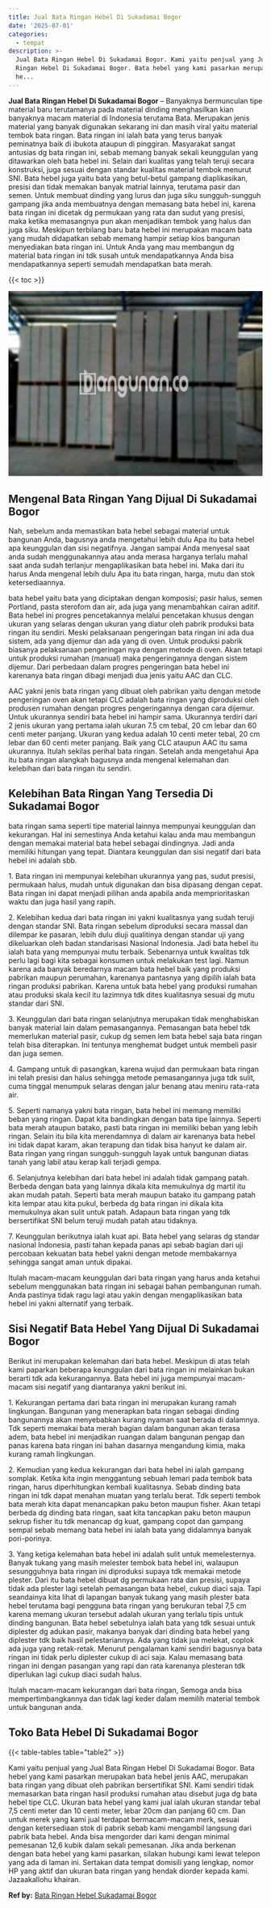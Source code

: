```yaml
---
title: Jual Bata Ringan Hebel Di Sukadamai Bogor
date: '2025-07-01'
categories:
  - tempat
description: >-
  Jual Bata Ringan Hebel Di Sukadamai Bogor. Kami yaitu penjual yang Jual Bata
  Ringan Hebel Di Sukadamai Bogor. Bata hebel yang kami pasarkan merupakan bata
  he...
---
```


**Jual Bata Ringan Hebel Di Sukadamai Bogor** – Banyaknya bermunculan tipe material baru terutamanya pada material dinding menghasilkan kian banyaknya macam material di Indonesia terutama Bata. Merupakan jenis material yang banyak digunakan sekarang ini dan masih viral yaitu material tembok bata ringan. Bata ringan ini ialah bata yang terus banyak peminatnya baik di ibukota ataupun di pinggiran. Masyarakat sangat antusias dg bata ringan ini, sebab memang banyak sekali keunggulan yang ditawarkan oleh bata hebel ini. Selain dari kualitas yang telah teruji secara konstruksi, juga sesuai dengan standar kualitas material tembok menurut SNI. Bata hebel juga yaitu bata yang betul-betul gampang diaplikasikan, presisi dan tidak memakan banyak matrial lainnya, terutama pasir dan semen. Untuk membuat dinding yang lurus dan juga siku sungguh-sungguh gampang jika anda membuatnya dengan memasang bata hebel ini, karena bata ringan ini dicetak dg permukaan yang rata dan sudut yang presisi, maka ketika memasangnya pun akan menjadikan tembok yang halus dan juga siku. Meskipun terbilang baru bata hebel ini merupakan macam bata yang mudah didapatkan sebab memang hampir setiap kios bangunan menyediakan bata ringan ini. Untuk Anda yang mau membangun dg material bata ringan ini tdk susah untuk mendapatkannya Anda bisa mendapatkannya seperti semudah mendapatkan bata merah.

{{< toc >}}

![Jual Bata Ringan Hebel Di Sukadamai Bogor](/images/jual-hebel-murah-18.png)

## Mengenal Bata Ringan Yang Dijual Di Sukadamai Bogor

Nah, sebelum anda memastikan bata hebel sebagai material untuk bangunan Anda, bagusnya anda mengetahui lebih dulu Apa itu bata hebel apa keunggulan dan sisi negatifnya. Jangan sampai Anda menyesal saat anda sudah menggunakannya atau anda merasa harganya terlalu mahal saat anda sudah terlanjur mengaplikasikan bata hebel ini. Maka dari itu harus Anda mengenal lebih dulu Apa itu bata ringan, harga, mutu dan stok ketersediaannya.

bata hebel yaitu bata yang diciptakan dengan komposisi; pasir halus, semen Portland, pasta sterofom dan air, ada juga yang menambahkan cairan aditif. Bata hebel ini progres pencetakannya melalui pencetakan khusus dengan ukuran yang selaras dengan ukuran yang diatur oleh pabrik produksi bata ringan itu sendiri. Meski pelaksanaan pengeringan bata ringan ini ada dua sistem, ada yang dijemur dan ada yang di oven. Untuk produksi pabrik biasanya pelaksanaan pengeringan nya dengan metode di oven. Akan tetapi untuk produksi rumahan (manual) maka pengeringannya dengan sistem dijemur. Dari perbedaan dalam progres pengeringan bata hebel ini karenanya bata ringan dibagi menjadi dua jenis yaitu AAC dan CLC.

AAC yakni jenis bata ringan yang dibuat oleh pabrikan yaitu dengan metode pengeringan oven akan tetapi CLC adalah bata ringan yang diproduksi oleh produsen rumahan dengan progres pengeringannya dengan cara dijemur. Untuk ukurannya sendiri bata hebel ini hampir sama. Ukurannya terdiri dari 2 jenis ukuran yang pertama ialah ukuran 7.5 cm tebal, 20 cm lebar dan 60 centi meter panjang. Ukuran yang kedua adalah 10 centi meter tebal, 20 cm lebar dan 60 centi meter panjang. Baik yang CLC ataupun AAC itu sama ukurannya. Itulah sekilas perihal bata ringan. Setelah anda mengetahui Apa itu bata ringan alangkah bagusnya anda mengenal kelemahan dan kelebihan dari bata ringan itu sendiri.

## Kelebihan Bata Ringan Yang Tersedia Di Sukadamai Bogor

bata ringan sama seperti tipe material lainnya mempunyai keunggulan dan kekurangan. Hal ini semestinya Anda ketahui kalau anda mau membangun dengan memakai material bata hebel sebagai dindingnya. Jadi anda memiliki hitungan yang tepat. Diantara keunggulan dan sisi negatif dari bata hebel ini adalah sbb.

1\. Bata ringan ini mempunyai kelebihan ukurannya yang pas, sudut presisi, permukaan halus, mudah untuk digunakan dan bisa dipasang dengan cepat. Bata ringan ini dapat menjadi pilihan anda apabila anda memprioritaskan waktu dan juga hasil yang rapih.

2\. Kelebihan kedua dari bata ringan ini yakni kualitasnya yang sudah teruji dengan standar SNI. Bata ringan sebelum diproduksi secara massal dan dilempar ke pasaran, lebih dulu diuji qualitinya dengan standar uji yang dikeluarkan oleh badan standarisasi Nasional Indonesia. Jadi bata hebel itu ialah bata yang mempunyai mutu terbaik. Sebenarnya untuk kwalitas tdk perlu lagi bagi kita sebagai konsumen untuk melakukan test lagi. Namun karena ada banyak beredarnya macam bata hebel baik yang produksi pabrikan maupun perumahan, karenanya pantasnya yang dipilih ialah bata ringan produksi pabrikan. Karena untuk bata hebel yang produksi rumahan atau produksi skala kecil itu lazimnya tdk dites kualitasnya sesuai dg mutu standar dari SNI.

3\. Keunggulan dari bata ringan selanjutnya merupakan tidak menghabiskan banyak material lain dalam pemasangannya. Pemasangan bata hebel tdk memerlukan material pasir, cukup dg semen lem bata hebel saja bata ringan telah bisa diterapkan. Ini tentunya menghemat budget untuk membeli pasir dan juga semen.

4\. Gampang untuk di pasangkan, karena wujud dan permukaan bata ringan ini telah presisi dan halus sehingga metode pemasangannya juga tdk sulit, cuma tinggal menumpuk selaras dengan jalur benang atau meniru rata-rata air.

5\. Seperti namanya yakni bata ringan, bata hebel ini memang memiliki beban yang ringan. Dapat kita bandingkan dengan bata tipe lainnya. Seperti bata merah ataupun batako, pasti bata ringan ini memiliki beban yang lebih ringan. Selain itu bila kita merendamnya di dalam air karenanya bata hebel ini tidak dapat karam, akan terapung dan tidak bisa hanyut ke dalam air. Bata ringan yang ringan sungguh-sungguh layak untuk bangunan diatas tanah yang labil atau kerap kali terjadi gempa.

6\. Selanjutnya kelebihan dari bata hebel ini adalah tidak gampang patah. Berbeda dengan bata yang lainnya dikala kita memukulnya dg martil itu akan mudah patah. Seperti bata merah maupun batako itu gampang patah kita lempar atau kita pukul, berbeda dg bata ringan ini dikala kita memukulnya akan sulit untuk patah. Adapaun bata ringan yang tdk bersertifikat SNI belum teruji mudah patah atau tidaknya.

7\. Keunggulan berikutnya ialah kuat api. Bata hebel yang selaras dg standar nasional Indonesia, pasti tahan kepada panas api sebab bagian dari uji percobaan kekuatan bata hebel yakni dengan metode membakarnya sehingga sangat aman untuk dipakai.

Itulah macam-macam keunggulan dari bata ringan yang harus anda ketahui sebelum menggunakan bata ringan ini sebagai bahan pembangunan rumah. Anda pastinya tidak ragu lagi atau yakin dengan mengaplikasikan bata hebel ini yakni alternatif yang terbaik.

## Sisi Negatif Bata Hebel Yang Dijual Di Sukadamai Bogor

Berikut ini merupakan kelemahan dari bata hebel. Meskipun di atas telah kami paparkan beberapa keunggulan dari bata ringan ini melainkan bukan berarti tdk ada kekurangannya. Bata hebel ini juga mempunyai macam-macam sisi negatif yang diantaranya yakni berikut ini.

1\. Kekurangan pertama dari bata ringan ini merupakan kurang ramah lingkungan. Bangunan yang menerapkan bata ringan sebagai dinding bangunannya akan menyebabkan kurang nyaman saat berada di dalamnya. Tdk seperti memakai bata merah bagian dalam bangunan akan terasa adem, bata hebel ini menjadikan ruangan dalam bangunan pengap dan panas karena bata ringan ini bahan dasarnya mengandung kimia, maka kurang ramah lingkungan.

2\. Kemudian yang kedua kekurangan dari bata hebel ini ialah gampang somplak. Ketika kita ingin menggantung sebuah lemari pada tembok bata ringan, harus diperhitungkan kembali kualitasnya. Sebab dinding bata ringan ini tdk dapat menahan muatan yang terlalu berat. Tdk seperti tembok bata merah kita dapat menancapkan paku beton maupun fisher. Akan tetapi berbeda dg dinding bata ringan, saat kita tancapkan paku beton maupun sekrup fisher itu tdk menancap dg kuat, gampang copot dan gampang sempal sebab memang bata hebel ini ialah bata yang didalamnya banyak pori-porinya.

3\. Yang ketiga kelemahan bata hebel ini adalah sulit untuk memelesternya. Banyak tukang yang masih melester tembok bata hebel ini, walaupun sesungguhnya bata ringan ini diproduksi supaya tdk memakai metode plester. Dari itu bata hebel dibuat dg permukaan rata dan presisi, supaya tidak ada plester lagi setelah pemasangan bata hebel, cukup diaci saja. Tapi seandainya kita lihat di lapangan banyak tukang yang masih plester bata hebel terutama bagi pengguna bata ringan yang berukuran tebal 7,5 cm karena memang ukuran tersebut adalah ukuran yang terlalu tipis untuk dinding bangunan. Bata hebel sebetulnya ialah bata yang tdk sesuai untuk diplester dg adukan pasir, makanya banyak dari dinding bata hebel yang diplester tdk baik hasil pelestariannya. Ada yang tidak jua melekat, coplok ada juga yang retak-retak. Menurut pengalaman kami sendiri bagusnya bata ringan ini tidak perlu diplester cukup di aci saja. Kalau memasang bata ringan ini dengan pasangan yang rapi dan rata karenanya plesteran tdk diperlukan lagi cukup diaci sudah halus.

Itulah macam-macam kekurangan dari bata ringan, Semoga anda bisa mempertimbangkannya dan tidak lagi keder dalam memilih material tembok untuk bangunan anda.

## Toko Bata Hebel Di Sukadamai Bogor

{{< table-tables table="table2" >}}

Kami yaitu penjual yang Jual Bata Ringan Hebel Di Sukadamai Bogor. Bata hebel yang kami pasarkan merupakan bata hebel jenis AAC, merupakan bata ringan yang dibuat oleh pabrikan bersertifikat SNI. Kami sendiri tidak memasarkan bata ringan hasil produksi rumahan atau disebut juga dg bata hebel tipe CLC. Ukuran bata hebel yang kami jual ialah ukuran standar tebal 7,5 centi meter dan 10 centi meter, lebar 20cm dan panjang 60 cm. Dan untuk merek yang kami jual terdapat bermacam-macam merk, sesuai dengan ketersediaan stok di pabrik sebab kami mengambil langsung dari pabrik bata hebel. Anda bisa mengorder dari kami dengan minimal pemesanan 12,6 kubik dalam sekali pemesanan. Jika anda berkenan dengan bata hebel yang kami pasarkan, silakan hubungi kami lewat telepon yang ada di laman ini. Sertakan data tempat domisili yang lengkap, nomor HP yang aktif dan ukuran bata ringan yang hendak diorder kepada kami. Jazaakallohu khairan.

**Ref by:** [Bata Ringan Hebel Sukadamai Bogor](https://id.wikipedia.org/wiki/Bata)
